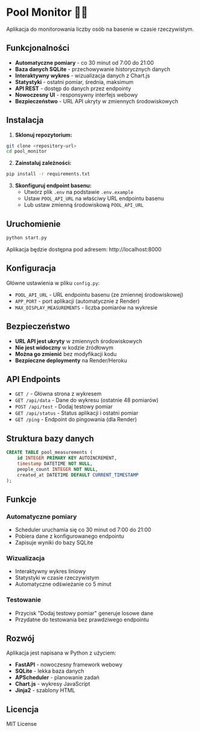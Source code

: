 # Pool Monitor 🏊‍♂️

Aplikacja do monitorowania liczby osób na basenie w czasie rzeczywistym.

## Funkcjonalności

- **Automatyczne pomiary** - co 30 minut od 7:00 do 21:00
- **Baza danych SQLite** - przechowywanie historycznych danych
- **Interaktywny wykres** - wizualizacja danych z Chart.js
- **Statystyki** - ostatni pomiar, średnia, maksimum
- **API REST** - dostęp do danych przez endpointy
- **Nowoczesny UI** - responsywny interfejs webowy
- **Bezpieczeństwo** - URL API ukryty w zmiennych środowiskowych

## Instalacja

1. **Sklonuj repozytorium:**
```bash
git clone <repository-url>
cd pool_monitor
```

2. **Zainstaluj zależności:**
```bash
pip install -r requirements.txt
```

3. **Skonfiguruj endpoint basenu:**
   - Utwórz plik `.env` na podstawie `.env.example`
   - Ustaw `POOL_API_URL` na właściwy URL endpointu basenu
   - Lub ustaw zmienną środowiskową `POOL_API_URL`

## Uruchomienie

```bash
python start.py
```

Aplikacja będzie dostępna pod adresem: http://localhost:8000

## Konfiguracja

Główne ustawienia w pliku `config.py`:

- `POOL_API_URL` - URL endpointu basenu (ze zmiennej środowiskowej)
- `APP_PORT` - port aplikacji (automatycznie z Render)
- `MAX_DISPLAY_MEASUREMENTS` - liczba pomiarów na wykresie

## Bezpieczeństwo

- **URL API jest ukryty** w zmiennych środowiskowych
- **Nie jest widoczny** w kodzie źródłowym
- **Można go zmienić** bez modyfikacji kodu
- **Bezpieczne deploymenty** na Render/Heroku

## API Endpoints

- `GET /` - Główna strona z wykresem
- `GET /api/data` - Dane do wykresu (ostatnie 48 pomiarów)
- `POST /api/test` - Dodaj testowy pomiar
- `GET /api/status` - Status aplikacji i ostatni pomiar
- `GET /ping` - Endpoint do pingowania (dla Render)

## Struktura bazy danych

```sql
CREATE TABLE pool_measurements (
    id INTEGER PRIMARY KEY AUTOINCREMENT,
    timestamp DATETIME NOT NULL,
    people_count INTEGER NOT NULL,
    created_at DATETIME DEFAULT CURRENT_TIMESTAMP
);
```

## Funkcje

### Automatyczne pomiary
- Scheduler uruchamia się co 30 minut od 7:00 do 21:00
- Pobiera dane z konfigurowanego endpointu
- Zapisuje wyniki do bazy SQLite

### Wizualizacja
- Interaktywny wykres liniowy
- Statystyki w czasie rzeczywistym
- Automatyczne odświeżanie co 5 minut

### Testowanie
- Przycisk "Dodaj testowy pomiar" generuje losowe dane
- Przydatne do testowania bez prawdziwego endpointu

## Rozwój

Aplikacja jest napisana w Python z użyciem:
- **FastAPI** - nowoczesny framework webowy
- **SQLite** - lekka baza danych
- **APScheduler** - planowanie zadań
- **Chart.js** - wykresy JavaScript
- **Jinja2** - szablony HTML

## Licencja

MIT License
